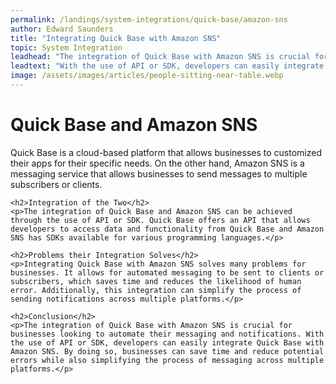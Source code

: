 ```yaml
---
permalink: /landings/system-integrations/quick-base/amazon-sns
author: Edward Saunders
title: "Integrating Quick Base with Amazon SNS"
topic: System Integration
leadhead: "The integration of Quick Base with Amazon SNS is crucial for businesses looking to automate their messaging and notifications"
leadtext: "With the use of API or SDK, developers can easily integrate Quick Base with Amazon SNS. By doing so, businesses can save time and reduce potential errors while also simplifying the process of messaging across multiple platforms."
image: /assets/images/articles/people-sitting-near-table.webp
---
```

<div class="arttext">	<h1>Quick Base and Amazon SNS</h1>
	<p>Quick Base is a cloud-based platform that allows businesses to customized their apps for their specific needs. On the other hand, Amazon SNS is a messaging service that allows businesses to send messages to multiple subscribers or clients. </p>
	
	<h2>Integration of the Two</h2>
	<p>The integration of Quick Base and Amazon SNS can be achieved through the use of API or SDK. Quick Base offers an API that allows developers to access data and functionality from Quick Base and Amazon SNS has SDKs available for various programming languages.</p>

	<h2>Problems their Integration Solves</h2>
	<p>Integrating Quick Base with Amazon SNS solves many problems for businesses. It allows for automated messaging to be sent to clients or subscribers, which saves time and reduces the likelihood of human error. Additionally, this integration can simplify the process of sending notifications across multiple platforms.</p>

	<h2>Conclusion</h2>
	<p>The integration of Quick Base with Amazon SNS is crucial for businesses looking to automate their messaging and notifications. With the use of API or SDK, developers can easily integrate Quick Base with Amazon SNS. By doing so, businesses can save time and reduce potential errors while also simplifying the process of messaging across multiple platforms.</p>
</div>